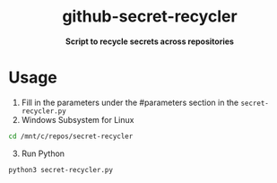 <h1 align="center">github-secret-recycler</h1>


<div align="center">

<b>Script to recycle secrets across repositories</b>

</div>

# Usage
1. Fill in the parameters under the #parameters section in the `secret-recycler.py`
2. Windows Subsystem for Linux
```bash
cd /mnt/c/repos/secret-recycler
```
3. Run Python
```bash
python3 secret-recycler.py
```